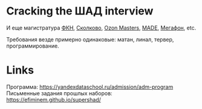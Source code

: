 # Cracking the ШАД interview

И еще магистратура [ФКН](https://www.hse.ru/ma/datasci/), [Сколково](http://msc.skoltech.ru/nauki-o-dannykh), [Ozon Masters](https://ozonmasters.ru), [MADE](https://made.mail.ru), [Мегафон](http://bigdatacamp.megafon.ru), etc.

Требования везде примерно одинаковые: матан, линал, тервер, программирование.

# Links

Программа: <https://yandexdataschool.ru/admission/adm-program>  
Письменные задания прошлых наборов: <https://efiminem.github.io/supershad/>  

